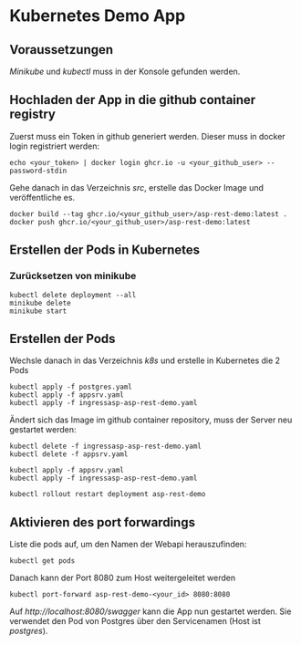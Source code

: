 # Kubernetes Demo App

## Voraussetzungen

*Minikube* und *kubectl* muss in der Konsole gefunden werden.

## Hochladen der App in die github container registry

Zuerst muss ein Token in github generiert werden. Dieser muss in docker login registriert werden:

```
echo <your_token> | docker login ghcr.io -u <your_github_user> --password-stdin
```

Gehe danach in das Verzeichnis *src*, erstelle das Docker Image und veröffentliche es.

```
docker build --tag ghcr.io/<your_github_user>/asp-rest-demo:latest . 
docker push ghcr.io/<your_github_user>/asp-rest-demo:latest
```

## Erstellen der Pods in Kubernetes

### Zurücksetzen von minikube

```
kubectl delete deployment --all
minikube delete
minikube start
```

## Erstellen der Pods

Wechsle danach in das Verzeichnis *k8s* und erstelle in Kubernetes die 2 Pods

```
kubectl apply -f postgres.yaml
kubectl apply -f appsrv.yaml
kubectl apply -f ingressasp-asp-rest-demo.yaml
```

Ändert sich das Image im github container repository, muss der Server neu gestartet werden:

```
kubectl delete -f ingressasp-asp-rest-demo.yaml
kubectl delete -f appsrv.yaml

kubectl apply -f appsrv.yaml
kubectl apply -f ingressasp-asp-rest-demo.yaml

kubectl rollout restart deployment asp-rest-demo
```

## Aktivieren des port forwardings

Liste die pods auf, um den Namen der Webapi herauszufinden:

```
kubectl get pods
```

Danach kann der Port 8080 zum Host weitergeleitet werden

```
kubectl port-forward asp-rest-demo-<your_id> 8080:8080
```

Auf *http://localhost:8080/swagger* kann die App nun gestartet werden.
Sie verwendet den Pod von Postgres über den Servicenamen (Host ist *postgres*).
